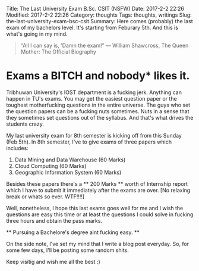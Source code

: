 Title: The Last University Exam B.Sc. CSIT (NSFW)
Date: 2017-2-2 22:26
Modified: 2017-2-2 22:26
Category: thoughts
Tags: thoughts, writings 
Slug: the-last-university-exam-bsc-csit
Summary: Here comes (probably) the last exam of my bachelors level. It's starting from Feburary 5th. And this is what's going in my mind.

> “All I can say is, 'Damn the exam!” 
> ― William Shawcross, The Queen Mother: The Official Biography

# Exams a BITCH and nobody* likes it.

Tribhuwan University's IOST department is a fucking jerk. Anything can happen in TU's exams. You may get the easiest question paper or the toughest motherfucking questions in the entire universe. The guys who set the question papers can be a fucking nuts sometimes. Nuts in a sense that they sometimes set questions out of the syllabus. And that's what drives the students crazy.

My last university exam for 8th semester is kicking off from this Sunday (Feb 5th). In 8th semester, I've to give exams of three papers which includes:

1. Data Mining and Data Warehouse (60 Marks)
2. Cloud Computing (60 Marks) 
3. Geographic Information System (60 Marks)

Besides these papers there's a ** 200 Marks ** worth of Internship report which I have to submit it immediately after the exams are over. [No relaxing break or whats so ever. WTF!!!!]

Well, nonetheless, I hope this last exams goes well for me and I wish the questions are easy this time or at least the questions I could solve in fucking three hours and obtain the pass marks.

** Pursuing a Bachelore's degree aint fucking easy. **

On the side note, I've set my mind that I write a blog post everyday. So, for some few days, I'll be posting some random shits.

Keep visitig and wish me all the best :) 